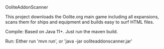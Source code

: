 OoliteAddonScanner

This project downloads the Oolite.org main game including all expansions,
scans them for ships and equipment and builds easy to surf HTML files.

Compile:
Based on Java 11+. Just run the maven build.

Run:
Either run 'mvn run', or 'java -jar ooliteaddonscanner.jar'

